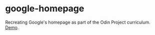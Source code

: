 # google-homepage

Recreating Google's homepage as part of the Odin Project curriculum. [Demo](https://guerrillawoo.github.io/google-homepage/).